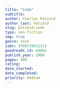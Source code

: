 ```yaml
---
title: "Code" 
subtitle: 
author: Charles Petzold
author_last: Petzold
slug: petzold-code
type: non-fiction
img: true
genre: tech
isbn: 9780735611313
goodreads_id: 44882
publish_year: 2000
pages: 400
rating: 
date_started:
date_completed:
priority: medium
---
```

